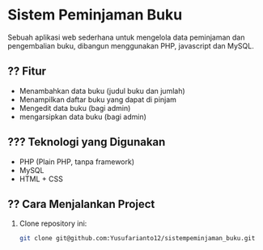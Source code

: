 # Sistem Peminjaman Buku

Sebuah aplikasi web sederhana untuk mengelola data peminjaman dan pengembalian buku, dibangun menggunakan PHP, javascript dan MySQL.

## ?? Fitur

- Menambahkan data buku (judul buku dan jumlah)
- Menampilkan daftar buku yang dapat di pinjam
- Mengedit data buku (bagi admin)
- mengarsipkan data buku (bagi admin)

## ??? Teknologi yang Digunakan

- PHP (Plain PHP, tanpa framework)
- MySQL
- HTML + CSS

## ?? Cara Menjalankan Project

1. Clone repository ini:
   ```bash
   git clone git@github.com:Yusufarianto12/sistempeminjaman_buku.git
